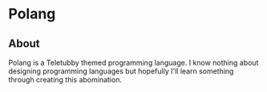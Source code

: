 # Polang

## About
Polang is a Teletubby themed programming language. I know nothing about designing programming languages but hopefully I'll learn something through creating this abomination.
